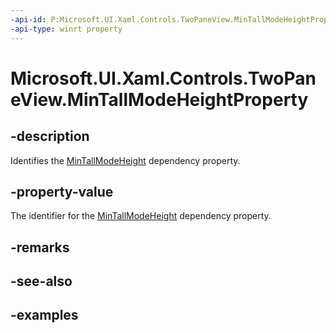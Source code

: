 ```yaml
---
-api-id: P:Microsoft.UI.Xaml.Controls.TwoPaneView.MinTallModeHeightProperty
-api-type: winrt property
---
```


<!-- Property syntax.
public DependencyProperty MinTallModeHeightProperty { get; }
-->

# Microsoft.UI.Xaml.Controls.TwoPaneView.MinTallModeHeightProperty

## -description

Identifies the [MinTallModeHeight](twopaneview_mintallmodeheight.md) dependency property.

## -property-value

The identifier for the [MinTallModeHeight](twopaneview_mintallmodeheight.md) dependency property.

## -remarks

## -see-also

## -examples

